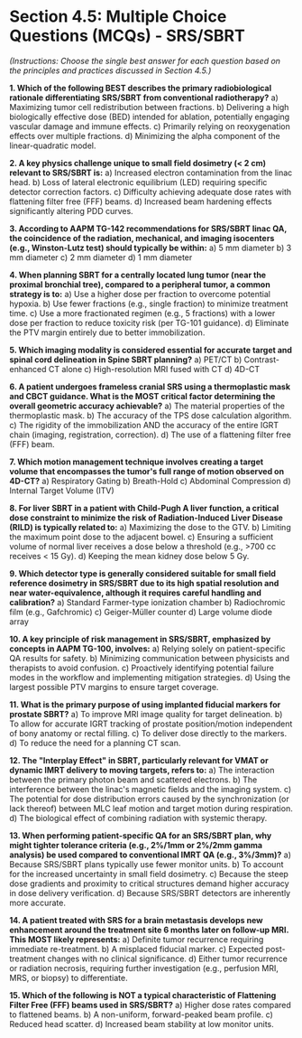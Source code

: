 # Section 4.5: Multiple Choice Questions (MCQs) - SRS/SBRT

*(Instructions: Choose the single best answer for each question based on the principles and practices discussed in Section 4.5.)*

**1. Which of the following BEST describes the primary radiobiological rationale differentiating SRS/SBRT from conventional radiotherapy?**
    a) Maximizing tumor cell redistribution between fractions.
    b) Delivering a high biologically effective dose (BED) intended for ablation, potentially engaging vascular damage and immune effects.
    c) Primarily relying on reoxygenation effects over multiple fractions.
    d) Minimizing the alpha component of the linear-quadratic model.

**2. A key physics challenge unique to small field dosimetry (< 2 cm) relevant to SRS/SBRT is:**
    a) Increased electron contamination from the linac head.
    b) Loss of lateral electronic equilibrium (LED) requiring specific detector correction factors.
    c) Difficulty achieving adequate dose rates with flattening filter free (FFF) beams.
    d) Increased beam hardening effects significantly altering PDD curves.

**3. According to AAPM TG-142 recommendations for SRS/SBRT linac QA, the coincidence of the radiation, mechanical, and imaging isocenters (e.g., Winston-Lutz test) should typically be within:**
    a) 5 mm diameter
    b) 3 mm diameter
    c) 2 mm diameter
    d) 1 mm diameter

**4. When planning SBRT for a centrally located lung tumor (near the proximal bronchial tree), compared to a peripheral tumor, a common strategy is to:**
    a) Use a higher dose per fraction to overcome potential hypoxia.
    b) Use fewer fractions (e.g., single fraction) to minimize treatment time.
    c) Use a more fractionated regimen (e.g., 5 fractions) with a lower dose per fraction to reduce toxicity risk (per TG-101 guidance).
    d) Eliminate the PTV margin entirely due to better immobilization.

**5. Which imaging modality is considered essential for accurate target and spinal cord delineation in Spine SBRT planning?**
    a) PET/CT
    b) Contrast-enhanced CT alone
    c) High-resolution MRI fused with CT
    d) 4D-CT

**6. A patient undergoes frameless cranial SRS using a thermoplastic mask and CBCT guidance. What is the MOST critical factor determining the overall geometric accuracy achievable?**
    a) The material properties of the thermoplastic mask.
    b) The accuracy of the TPS dose calculation algorithm.
    c) The rigidity of the immobilization AND the accuracy of the entire IGRT chain (imaging, registration, correction).
    d) The use of a flattening filter free (FFF) beam.

**7. Which motion management technique involves creating a target volume that encompasses the tumor's full range of motion observed on 4D-CT?**
    a) Respiratory Gating
    b) Breath-Hold
    c) Abdominal Compression
    d) Internal Target Volume (ITV)

**8. For liver SBRT in a patient with Child-Pugh A liver function, a critical dose constraint to minimize the risk of Radiation-Induced Liver Disease (RILD) is typically related to:**
    a) Maximizing the dose to the GTV.
    b) Limiting the maximum point dose to the adjacent bowel.
    c) Ensuring a sufficient volume of normal liver receives a dose below a threshold (e.g., >700 cc receives < 15 Gy).
    d) Keeping the mean kidney dose below 5 Gy.

**9. Which detector type is generally considered suitable for small field reference dosimetry in SRS/SBRT due to its high spatial resolution and near water-equivalence, although it requires careful handling and calibration?**
    a) Standard Farmer-type ionization chamber
    b) Radiochromic film (e.g., Gafchromic)
    c) Geiger-Müller counter
    d) Large volume diode array

**10. A key principle of risk management in SRS/SBRT, emphasized by concepts in AAPM TG-100, involves:**
    a) Relying solely on patient-specific QA results for safety.
    b) Minimizing communication between physicists and therapists to avoid confusion.
    c) Proactively identifying potential failure modes in the workflow and implementing mitigation strategies.
    d) Using the largest possible PTV margins to ensure target coverage.

**11. What is the primary purpose of using implanted fiducial markers for prostate SBRT?**
    a) To improve MRI image quality for target delineation.
    b) To allow for accurate IGRT tracking of prostate position/motion independent of bony anatomy or rectal filling.
    c) To deliver dose directly to the markers.
    d) To reduce the need for a planning CT scan.

**12. The "Interplay Effect" in SBRT, particularly relevant for VMAT or dynamic IMRT delivery to moving targets, refers to:**
    a) The interaction between the primary photon beam and scattered electrons.
    b) The interference between the linac's magnetic fields and the imaging system.
    c) The potential for dose distribution errors caused by the synchronization (or lack thereof) between MLC leaf motion and target motion during respiration.
    d) The biological effect of combining radiation with systemic therapy.

**13. When performing patient-specific QA for an SRS/SBRT plan, why might tighter tolerance criteria (e.g., 2%/1mm or 2%/2mm gamma analysis) be used compared to conventional IMRT QA (e.g., 3%/3mm)?**
    a) Because SRS/SBRT plans typically use fewer monitor units.
    b) To account for the increased uncertainty in small field dosimetry.
    c) Because the steep dose gradients and proximity to critical structures demand higher accuracy in dose delivery verification.
    d) Because SRS/SBRT detectors are inherently more accurate.

**14. A patient treated with SRS for a brain metastasis develops new enhancement around the treatment site 6 months later on follow-up MRI. This MOST likely represents:**
    a) Definite tumor recurrence requiring immediate re-treatment.
    b) A misplaced fiducial marker.
    c) Expected post-treatment changes with no clinical significance.
    d) Either tumor recurrence or radiation necrosis, requiring further investigation (e.g., perfusion MRI, MRS, or biopsy) to differentiate.

**15. Which of the following is NOT a typical characteristic of Flattening Filter Free (FFF) beams used in SRS/SBRT?**
    a) Higher dose rates compared to flattened beams.
    b) A non-uniform, forward-peaked beam profile.
    c) Reduced head scatter.
    d) Increased beam stability at low monitor units.

